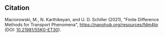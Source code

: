 ## Citation

Maciorowski, M., N. Karthikeyan, and U. D. Schiller (2021), "Finite Difference Methods for Transport Phenomena", https://nanohub.org/resources/fdm4tp (DOI: [10.21981/55K0-ET30](https://dx.doi.org/10.21981/55K0-ET30)).
